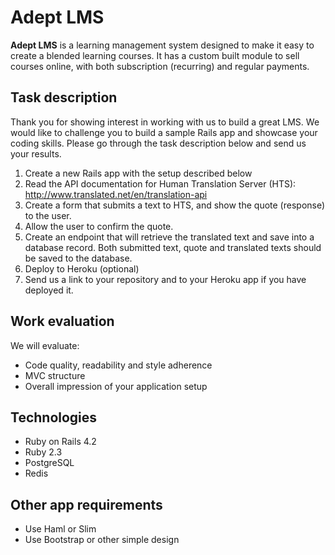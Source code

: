 # Adept LMS

**Adept LMS**
is a learning management system designed to make it easy to create a blended learning courses. It has a custom built module to sell courses online, with both subscription (recurring) and regular payments.


## Task description

Thank you for showing interest in working with us to build a great LMS. We would like to challenge you to build a sample Rails app and showcase your coding skills. Please go through the task description below and send us your results.

1. Create a new Rails app with the setup described below
2. Read the API documentation for Human Translation Server (HTS): http://www.translated.net/en/translation-api
3. Create a form that submits a text to HTS, and show the quote (response) to the user.
4. Allow the user to confirm the quote.
5. Create an endpoint that will retrieve the translated text and save into a database record. Both submitted text, quote and translated texts should be saved to the database.
6. Deploy to Heroku (optional)
7. Send us a link to your repository and to your Heroku app if you have deployed it.


## Work evaluation

We will evaluate:

* Code quality, readability and style adherence
* MVC structure
* Overall impression of your application setup


## Technologies

* Ruby on Rails 4.2
* Ruby 2.3
* PostgreSQL
* Redis


## Other app requirements

* Use Haml or Slim
* Use Bootstrap or other simple design
